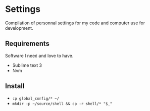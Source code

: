 # Settings

Compilation of personnal settings for my code and computer use for development.

## Requirements
Software I need and love to have.

* Sublime text 3
* Nvm

## Install

* `cp global_config/* ~/`
* `mkdir -p ~/source/shell && cp -r shell/* "$_"`